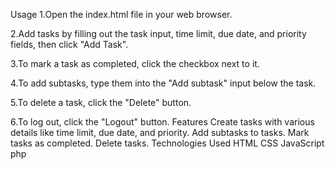 Usage
1.Open the index.html file in your web browser.

2.Add tasks by filling out the task input, time limit, due date, and priority fields, then click "Add Task".

3.To mark a task as completed, click the checkbox next to it.

4.To add subtasks, type them into the "Add subtask" input below the task.

5.To delete a task, click the "Delete" button.

6.To log out, click the "Logout" button.
Features
Create tasks with various details like time limit, due date, and priority.
Add subtasks to tasks.
Mark tasks as completed.
Delete tasks.
Technologies Used
HTML
CSS
JavaScript
php
